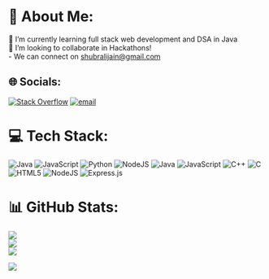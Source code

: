 # 💫 About Me:
🌱 I’m currently learning full stack web development and DSA in Java<br>👯 I’m looking to collaborate in Hackathons!<br>     - We can connect on shubralijain@gmail.com<br>


## 🌐 Socials:
[![Stack Overflow](https://img.shields.io/badge/-Stackoverflow-FE7A16?logo=stack-overflow&logoColor=white)](https://stackoverflow.com/users/users/26884147/code-well0) [![email](https://img.shields.io/badge/Email-D14836?logo=gmail&logoColor=white)](mailto:codewell8) 

# 💻 Tech Stack:
![Java](https://img.shields.io/badge/java-%23ED8B00.svg?style=plastic&logo=openjdk&logoColor=white) ![JavaScript](https://img.shields.io/badge/javascript-%23323330.svg?style=plastic&logo=javascript&logoColor=%23F7DF1E) ![Python](https://img.shields.io/badge/python-3670A0?style=plastic&logo=python&logoColor=ffdd54) ![NodeJS](https://img.shields.io/badge/node.js-6DA55F?style=plastic&logo=node.js&logoColor=white) ![Java](https://img.shields.io/badge/java-%23ED8B00.svg?style=plastic&logo=openjdk&logoColor=white) ![JavaScript](https://img.shields.io/badge/javascript-%23323330.svg?style=plastic&logo=javascript&logoColor=%23F7DF1E) ![C++](https://img.shields.io/badge/c++-%2300599C.svg?style=plastic&logo=c%2B%2B&logoColor=white) ![C](https://img.shields.io/badge/c-%2300599C.svg?style=plastic&logo=c&logoColor=white) ![HTML5](https://img.shields.io/badge/html5-%23E34F26.svg?style=plastic&logo=html5&logoColor=white) ![NodeJS](https://img.shields.io/badge/node.js-6DA55F?style=plastic&logo=node.js&logoColor=white) ![Express.js](https://img.shields.io/badge/express.js-%23404d59.svg?style=plastic&logo=express&logoColor=%2361DAFB)
# 📊 GitHub Stats:
![](https://github-readme-stats.vercel.app/api?username=code-well0&theme=buefy&hide_border=false&include_all_commits=false&count_private=false)<br/>
![](https://nirzak-streak-stats.vercel.app/?user=code-well0&theme=buefy&hide_border=false)<br/>
![](https://github-readme-stats.vercel.app/api/top-langs/?username=code-well0&theme=buefy&hide_border=false&include_all_commits=false&count_private=false&layout=compact)

[![](https://visitcount.itsvg.in/api?id=code-well0&icon=8&color=0)](https://visitcount.itsvg.in)

<!-- Proudly created with GPRM ( https://gprm.itsvg.in ) -->
